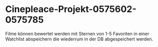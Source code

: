 # Cinepleace-Projekt-0575602-0575785
Filme können bewertet werden mit Sternen von 1-5
Favoriten in einer Watchlist abspeichern die wiederrum in der DB abgespeichert werden.
